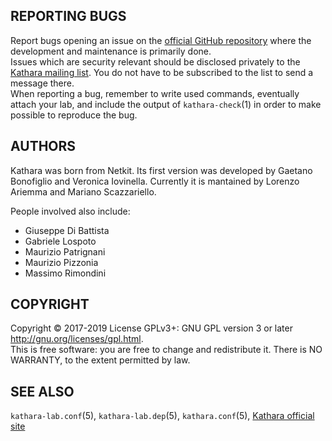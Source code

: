 ## REPORTING BUGS

Report bugs opening an issue on the [official GitHub repository](https://github.com/KatharaFramework/Kathara) where the development and maintenance is primarily done.  
Issues which are security relevant should be disclosed privately to the [Kathara mailing list](mailto:contact@kathara.org). You do not have to be subscribed to the list to send a message there.  
When reporting a bug, remember to write used commands, eventually attach your lab, and include the output of `kathara-check`(1) in order to make possible to reproduce the bug.

## AUTHORS

Kathara was born from Netkit. Its first version was developed by Gaetano Bonofiglio and Veronica Iovinella. Currently it is mantained by Lorenzo Ariemma and Mariano Scazzariello.

People involved also include:

+  Giuseppe Di Battista
+  Gabriele Lospoto
+  Maurizio Patrignani
+  Maurizio Pizzonia
+  Massimo Rimondini

## COPYRIGHT

Copyright © 2017-2019 License GPLv3+: GNU GPL version 3 or later <http://gnu.org/licenses/gpl.html>.  
This is free software: you are free to change and redistribute it. There is NO WARRANTY, to the extent permitted by law.

## SEE ALSO

`kathara-lab.conf`(5), `kathara-lab.dep`(5), `kathara.conf`(5), [Kathara official site](http://www.kathara.org)
